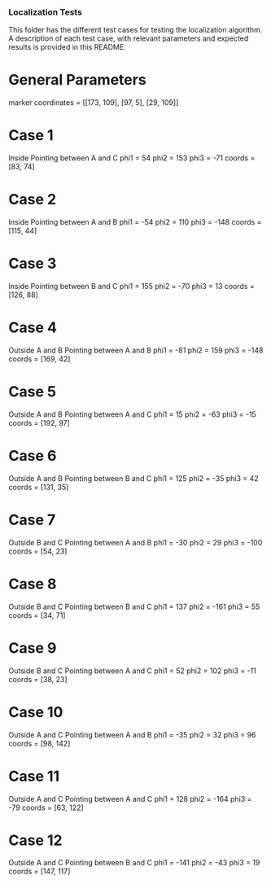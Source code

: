 ### Localization Tests
This folder has the different test cases for testing the localization algorithm.
A description of each test case, with relevant parameters and expected results
is provided in this README.

# General Parameters
marker coordinates = [[173, 109], [97, 5], [29, 109]]

# Case 1
Inside
Pointing between A and C
phi1 = 54
phi2 = 153
phi3 = -71
coords = [83, 74]

# Case 2
Inside
Pointing between A and B
phi1 = -54
phi2 = 110
phi3 = -148
coords = [115, 44]

# Case 3
Inside
Pointing between B and C
phi1 = 155
phi2 = -70
phi3 = 13
coords = [126, 88]

# Case 4
Outside A and B
Pointing between A and B
phi1 = -81
phi2 = 159
phi3 = -148
coords = [169, 42]

# Case 5
Outside A and B
Pointing between A and C
phi1 = 15
phi2 = -63
phi3 = -15
coords = [192, 97]

# Case 6
Outside A and B
Pointing between B and C
phi1 = 125
phi2 = -35
phi3 = 42
coords = [131, 35]

# Case 7
Outside B and C
Pointing between A and B
phi1 = -30
phi2 = 29
phi3 = -100
coords = [54, 23]

# Case 8
Outside B and C
Pointing between B and C
phi1 = 137
phi2 = -161
phi3 = 55
coords = [34, 71]

# Case 9
Outside B and C
Pointing between A and C
phi1 = 52
phi2 = 102
phi3 = -11
coords = [38, 23]

# Case 10
Outside A and C
Pointing between A and B
phi1 = -35
phi2 = 32
phi3 = 96
coords = [98, 142]

# Case 11
Outside A and C
Pointing between A and C
phi1 = 128
phi2 = -164
phi3 = -79
coords = [63, 122]

# Case 12
Outside A and C
Pointing between B and C
phi1 = -141
phi2 = -43
phi3 = 19
coords = [147, 117]
